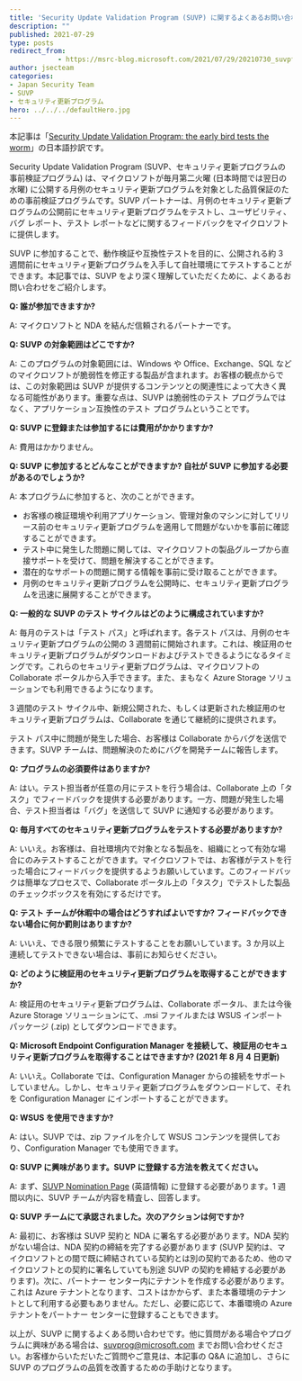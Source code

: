```yaml
---
title: 'Security Update Validation Program (SUVP) に関するよくあるお問い合わせ'
description: ""
published: 2021-07-29
type: posts
redirect_from:
            - https://msrc-blog.microsoft.com/2021/07/29/20210730_suvpfaq/
author: jsecteam
categories:
- Japan Security Team
- SUVP
- セキュリティ更新プログラム
hero: ../../../defaultHero.jpg
---
```

本記事は「[Security Update Validation Program: the early bird tests the worm](https://techcommunity.microsoft.com/t5/windows-it-pro-blog/security-update-validation-program-the-early-bird-tests-the-worm/ba-p/2569392)」の日本語抄訳です。

Security Update Validation Program (SUVP、セキュリティ更新プログラムの事前検証プログラム) は、マイクロソフトが毎月第二火曜 (日本時間では翌日の水曜) に公開する月例のセキュリティ更新プログラムを対象とした品質保証のための事前検証プログラムです。SUVP パートナーは、月例のセキュリティ更新プログラムの公開前にセキュリティ更新プログラムをテストし、ユーザビリティ、バグ レポート、テスト レポートなどに関するフィードバックをマイクロソフトに提供します。

SUVP に参加することで、動作検証や互換性テストを目的に、公開される約 3 週間前にセキュリティ更新プログラムを入手して自社環境にてテストすることができます。本記事では、SUVP をより深く理解していただくために、よくあるお問い合わせをご紹介します。

**Q: 誰が参加できますか?**

A: マイクロソフトと NDA を結んだ信頼されるパートナーです。

**Q: SUVP の対象範囲はどこですか?**

A: このプログラムの対象範囲には、Windows や Office、Exchange、SQL などのマイクロソフトが脆弱性を修正する製品が含まれます。お客様の観点からでは、この対象範囲は SUVP が提供するコンテンツとの関連性によって大きく異なる可能性があります。重要な点は、SUVP は脆弱性のテスト プログラムではなく、アプリケーション互換性のテスト プログラムということです。

**Q: SUVP に登録または参加するには費用がかかりますか?**

A: 費用はかかりません。

**Q: SUVP に参加するとどんなことができますか? 自社が SUVP に参加する必要があるのでしょうか?**

A: 本プログラムに参加すると、次のことができます。

- お客様の検証環境や利用アプリケーション、管理対象のマシンに対してリリース前のセキュリティ更新プログラムを適用して問題がないかを事前に確認することができます。
- テスト中に発生した問題に関しては、マイクロソフトの製品グループから直接サポートを受けて、問題を解決することができます。
- 潜在的なサポートの問題に関する情報を事前に受け取ることができます。
- 月例のセキュリティ更新プログラムを公開時に、セキュリティ更新プログラムを迅速に展開することができます。

**Q: 一般的な SUVP のテスト サイクルはどのように構成されていますか?**

A: 毎月のテストは「テスト パス」と呼ばれます。各テスト パスは、月例のセキュリティ更新プログラムの公開の 3 週間前に開始されます。これは、検証用のセキュリティ更新プログラムがダウンロードおよびテストできるようになるタイミングです。これらのセキュリティ更新プログラムは、マイクロソフトの Collaborate ポータルから入手できます。また、まもなく Azure Storage ソリューションでも利用できるようになります。

3 週間のテスト サイクル中、新規公開された、もしくは更新された検証用のセキュリティ更新プログラムは、Collaborate を通じて継続的に提供されます。

テスト パス中に問題が発生した場合、お客様は Collaborate からバグを送信できます。SUVP チームは、問題解決のためにバグを開発チームに報告します。

**Q: プログラムの必須要件はありますか?**

A: はい。テスト担当者が任意の月にテストを行う場合は、Collaborate 上の「タスク」でフィードバックを提供する必要があります。一方、問題が発生した場合、テスト担当者は「バグ」を送信して SUVP に通知する必要があります。

**Q: 毎月すべてのセキュリティ更新プログラムをテストする必要がありますか?**

A: いいえ。お客様は、自社環境内で対象となる製品を、組織にとって有効な場合にのみテストすることができます。マイクロソフトでは、お客様がテストを行った場合にフィードバックを提供するようお願いしています。このフィードバックは簡単なプロセスで、Collaborate ポータル上の「タスク」でテストした製品のチェックボックスを有効にするだけです。

**Q: テスト チームが休暇中の場合はどうすればよいですか? フィードバックできない場合に何か罰則はありますか?**

A: いいえ、できる限り頻繁にテストすることをお願いしています。3 か月以上連続してテストできない場合は、事前にお知らせください。

**Q: どのように検証用のセキュリティ更新プログラムを取得することができますか?**

A: 検証用のセキュリティ更新プログラムは、Collaborate ポータル、または今後 Azure Storage ソリューションにて、.msi ファイルまたは WSUS インポート パッケージ (.zip) としてダウンロードできます。

**Q: Microsoft Endpoint Configuration Manager を接続して、検証用のセキュリティ更新プログラムを取得することはできますか? (2021 年 8 月 4 日更新)**

A: いいえ。Collaborate では、Configuration Manager からの接続をサポートしていません。しかし、セキュリティ更新プログラムをダウンロードして、それを Configuration Manager にインポートすることができます。

**Q: WSUS を使用できますか?**

A: はい。SUVP では、zip ファイルを介して WSUS コンテンツを提供しており、Configuration Manager でも使用できます。

**Q: SUVP に興味があります。SUVP に登録する方法を教えてください。**

A: まず、[SUVP Nomination Page](https://forms.office.com/Pages/ResponsePage.aspx?id=v4j5cvGGr0GRqy180BHbR6TsxuLid-tKhdyxUTWkMa9UOU5EMEZURTJZWFdGQVNVMFpMUFhFRU1YMyQlQCN0PWcu) (英語情報) に登録する必要があります。1 週間以内に、SUVP チームが内容を精査し、回答します。

**Q: SUVP チームにて承認されました。次のアクションは何ですか?**

A: 最初に、お客様は SUVP 契約と NDA に署名する必要があります。NDA 契約がない場合は、NDA 契約の締結を完了する必要があります (SUVP 契約は、マイクロソフトとの間で既に締結されている契約とは別の契約であるため、他のマイクロソフトとの契約に署名していても別途 SUVP の契約を締結する必要があります)。次に、パートナー センター内にテナントを作成する必要があります。これは Azure テナントとなります、コストはかからず、また本番環境のテナントとして利用する必要もありません。ただし、必要に応じて、本番環境の Azure テナントをパートナー センターに登録することもできます。

以上が、SUVP に関するよくある問い合わせです。他に質問がある場合やプログラムに興味がある場合は、[suvprog@microsoft.com](mailto:suvprog@microsoft.com) までお問い合わせください。お客様からいただいたご質問やご意見は、本記事の Q&A に追加し、さらに SUVP のプログラムの品質を改善するための手助けとなります。
